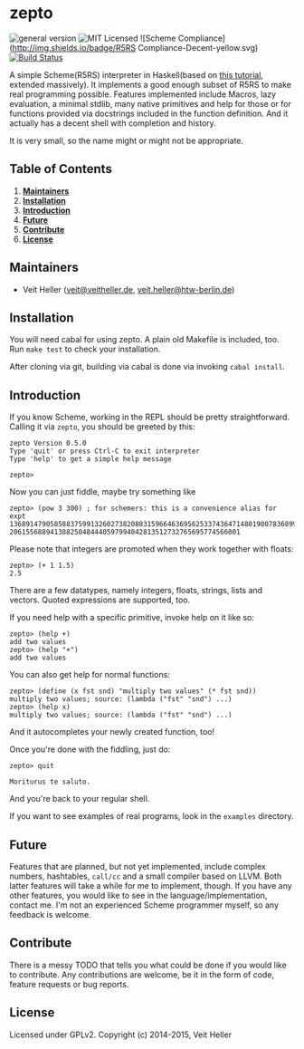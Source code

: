 # zepto
![general version](http://img.shields.io/badge/version-0.5.1-yellow.svg)
![MIT Licensed](http://img.shields.io/badge/license-MIT-blue.svg)
![Scheme Compliance](http://img.shields.io/badge/R5RS Compliance-Decent-yellow.svg)
[![Build Status](https://travis-ci.org/hellerve/zepto.png?branch=master)](https://travis-ci.org/hellerve/zepto)

A simple Scheme(R5RS) interpreter in Haskell(based on 
[this tutorial](http://upload.wikimedia.org/wikipedia/commons/a/aa/Write_Yourself_a_Scheme_in_48_Hours.pdf),
extended massively).
It implements a good enough subset of R5RS to make real programming possible.
Features implemented include Macros, lazy evaluation, a minimal stdlib, many
native primitives and help for those or for functions provided via docstrings 
included in the function definition. And it actually has a decent shell with
completion and history.

It is very small, so the name might or might not be appropriate.

## Table of Contents

1. **[Maintainers](#maintainers)**
2. **[Installation](#installation)**
3. **[Introduction](#introduction)**
4. **[Future](#future)**
5. **[Contribute](#contribute)**
6. **[License](#license)**

## Maintainers

* Veit Heller (<veit@veitheller.de>, <veit.heller@htw-berlin.de>)

## Installation

You will need cabal for using zepto. A plain old Makefile is included, too.
Run `make test` to check your installation.

After cloning via git, building via cabal is done via invoking `cabal install`.

## Introduction

If you know Scheme, working in the REPL should be pretty straightforward.
Calling it via `zepto`, you should be greeted by this:

```
zepto Version 0.5.0
Type 'quit' or press Ctrl-C to exit interpreter
Type 'help' to get a simple help message

zepto>
```

Now you can just fiddle, maybe try something like

```
zepto> (pow 3 300) ; for schemers: this is a convenience alias for expt
136891479058588375991326027382088315966463695625337436471480190078368997177499076593800
206155688941388250484440597994042813512732765695774566001
```

Please note that integers are promoted when they work together with floats:

```
zepto> (+ 1 1.5)
2.5
```

There are a few datatypes, namely integers, floats, strings, lists and
vectors. Quoted expressions are supported, too.

If you need help with a specific primitive, invoke help on it like so:

```
zepto> (help +)
add two values
zepto> (help "+")
add two values
```

You can also get help for normal functions:

```
zepto> (define (x fst snd) "multiply two values" (* fst snd))
multiply two values; source: (lambda ("fst" "snd") ...)
zepto> (help x)
multiply two values; source: (lambda ("fst" "snd") ...)
```

And it autocompletes your newly created function, too!

Once you're done with the fiddling, just do:

```
zepto> quit

Moriturus te saluto.
```

And you're back to your regular shell.

If you want to see examples of real programs, look in the `examples`
directory.

## Future

Features that are planned, but not yet implemented, include complex numbers, 
hashtables, `call/cc` and a small compiler based on LLVM. 
Both latter features will take a while for me to implement, though. If 
you have any other features, you would like to see in the 
language/implementation, contact me. I'm not an experienced Scheme
programmer myself, so any feedback is welcome.

## Contribute

There is a messy TODO that tells you what could be done if you would like
to contribute. Any contributions are welcome, be it in the form of code,
feature requests or bug reports.

## License

Licensed under GPLv2. Copyright (c) 2014-2015, Veit Heller
